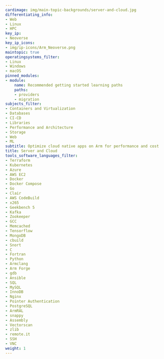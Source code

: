 ```yaml
---
cardimage: img/main-topic-backgrounds/server-and-cloud.jpg
differentiating_info:
- Web
- Linux
- HPC
key_ip:
- Neoverse
key_ip_icons:
- img/ip-icons/Arm_Neoverse.png
maintopic: true
operatingsystems_filter:
- Linux
- Windows
- macOS
pinned_modules:
- module:
    name: Recommended getting started learning paths
    paths:
    - providers
    - migration
subjects_filter:
- Containers and Virtualization
- Databases
- CI-CD
- Libraries
- Performance and Architecture
- Storage
- Web
- ML
subtitle: Optimize cloud native apps on Arm for performance and cost
title: Server and Cloud
tools_software_languages_filter:
- Terraform
- Kubernetes
- Azure
- AWS EC2
- Docker
- Docker Compose
- Go
- Clair
- AWS CodeBuild
- x265
- Geekbench 5
- Kafka
- Zookeeper
- GCC
- Memcached
- Tensorflow
- MongoDB
- cbuild
- Snort
- C
- Fortran
- Python
- Armclang
- Arm Forge
- gdb
- Ansible
- SQL
- MySQL
- InnoDB
- Nginx
- Pointer Authentication
- PostgreSQL
- ArmRAL
- snappy
- Assembly
- Vectorscan
- zlib
- remote.it
- SSH
- VNC
weight: 1
---
```

